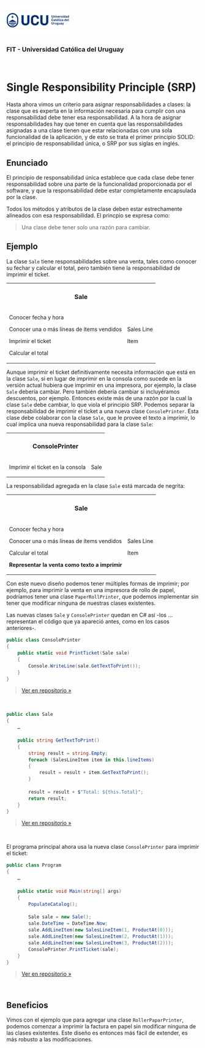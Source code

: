![UCU](https://github.com/ucudal/PII_Conceptos_De_POO/raw/master/Assets/logo-ucu.png)

### FIT - Universidad Católica del Uruguay

<br>

# Single Responsibility Principle (SRP)

Hasta ahora vimos un criterio para asignar responsabilidades a clases: la clase que es experta en la información necesaria para cumplir con una responsabilidad debe tener esa responsabilidad. A la hora de asignar responsabilidades hay que tener en cuenta que las responsabilidades asignadas a una clase tienen que estar relacionadas con una sola funcionalidad de la aplicación, y de esto se trata el primer principio SOLID: el principio de responsabilidad única, o SRP por sus siglas en inglés.

## Enunciado

El principio de responsabilidad única establece que cada clase debe tener responsabilidad sobre una parte de la funcionalidad proporcionada por el software, y que la responsabilidad debe estar completamente encapsulada por la clase.

Todos los métodos y atributos de la clase deben estar estrechamente alineados con esa responsabilidad. El princpio se expresa como:

> Una clase debe tener solo una razón para cambiar.

## Ejemplo

La clase `Sale` tiene responsabilidades sobre una venta, tales como conocer su fechar y calcular el total, pero también tiene la responsabilidad de imprimir el ticket.

<table id="card">
    <tr>
        <td align="center" colspan="2">
            <h3>Sale</h3>
        </td>
    </tr>
    <tr>
        <td>
            <p>Conocer fecha y hora</p>
            <p>Conocer una o más líneas de ítems vendidos</p>
            <p>Imprimir el ticket</p>
            <p>Calcular el total</p>
        </td>
        <td>
            <p>Sales Line</p>
            <p>Item</p>
        </td>
    </tr>
</table>

Aunque imprimir el ticket definitivamente necesita información que está en la clase `Sale`, si en lugar de imprimir en la consola como sucede en la versión actual hubiera que imprimir en una impresora, por ejemplo, la clase `Sale` debería cambiar. Pero también debería cambiar si incluyéramos descuentos, por ejemplo. Entonces existe más de una razón por la cual la clase `Sale` debe cambiar, lo que viola el principio SRP. Podemos separar la responsabilidad de imprimir el ticket a una nueva clase `ConsolePrinter`. Esta clase debe colaborar con la clase `Sale`, que le provee el texto a imprimir, lo cual implica una nueva responsabilidad para la clase `Sale`:

<table id="card">
    <tr>
        <td align="center" colspan="2">
            <h3>ConsolePrinter</h3>
        </td>
    </tr>
    <tr>
        <td>
            <p>Imprimir el ticket en la consola</p>
        </td>
        <td>
            <p>Sale</p>
        </td>
    </tr>
</table>

La responsabilidad agregada en la clase `Sale` está marcada de negrita:

<table id="card">
    <tr>
        <td align="center" colspan="2">
            <h3>Sale</h3>
        </td>
    </tr>
    <tr>
        <td>
            <p>Conocer fecha y hora</p>
            <p>Conocer una o más líneas de ítems vendidos</p>
            <p>Calcular el total</p>
            <p><b>Representar la venta como texto a imprimir</b></p>
        </td>
        <td>
            <p>Sales Line</p>
            <p>Item</p>
        </td>
    </tr>
</table>

Con este nuevo diseño podemos tener múltiples formas de imprimir; por ejemplo, para imprimir la venta en una impresora de rollo de papel, podríamos tener una clase `PaperRollPrinter`, que podemos implementar sin tener que modificar ninguna de nuestras clases existentes. 

Las nuevas clases `Sale` y `ConsolePrinter` quedan en C# así -los … representan el código que ya apareció antes, como en los casos anteriores-.

```c#
public class ConsolePrinter
{
    public static void PrintTicket(Sale sale)
    {
        Console.WriteLine(sale.GetTextToPrint());
    }
}
```

> [Ver en repositorio »](https://github.com/ucudal/PII_Expert_And_SRP/blob/master/v4/ConsolePrinter.cs)

<br/>

```c#
public class Sale
{
    …
    
    public string GetTextToPrint()
    {
        string result = string.Empty;
        foreach (SalesLineItem item in this.lineItems)
        {
            result = result + item.GetTextToPrint();
        }

        result = result + $"Total: ${this.Total}";
        return result;
    }
}
```

> [Ver en repositorio »](https://github.com/ucudal/PII_Expert_And_SRP/blob/master/v4/Sale.cs)

<br/>

El programa principal ahora usa la nueva clase `ConsolePrinter` para imprimir el ticket:

```c#
public class Program
{
    …

    public static void Main(string[] args)
    {
        PopulateCatalog();

        Sale sale = new Sale();
        sale.DateTime = DateTime.Now;
        sale.AddLineItem(new SalesLineItem(1, ProductAt(0)));
        sale.AddLineItem(new SalesLineItem(2, ProductAt(1)));
        sale.AddLineItem(new SalesLineItem(3, ProductAt(2)));
        ConsolePrinter.PrintTicket(sale);
    }
}
```

> [Ver en repositorio »](https://github.com/ucudal/PII_Expert_And_SRP/blob/master/v4/Program.cs)

<br/>

## Beneficios

Vimos con el ejemplo que para agregar una clase `RollerPaparPrinter`, podemos comenzar a imprimir la factura en papel sin modificar ninguna de las clases existentes. Este diseño es entonces más fácil de extender, es más robusto a las modificaciones.
